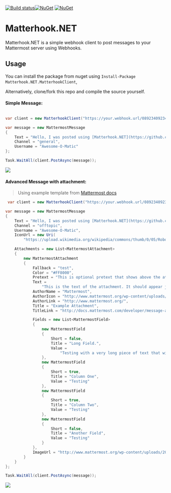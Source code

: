 [![Build status](https://ci.appveyor.com/api/projects/status/76x60eg4vjve4vcf?svg=true)](https://ci.appveyor.com/project/PromoFaux/matterhook-net-matterhookclient)[![NuGet](https://img.shields.io/nuget/v/Matterhook.NET.MatterhookClient.svg)](https://www.nuget.org/packages/Matterhook.NET.MatterhookClient/)
[![NuGet](https://img.shields.io/nuget/dt/Matterhook.NET.MatterhookClient.svg)](https://www.nuget.org/packages/Matterhook.NET.MatterhookClient/)

# Matterhook.NET

Matterhook.NET is a simple webhook client to post messages to your Mattermost server using Webhooks.

## Usage

You can install the package from nuget using `Install-Package Matterhook.NET.MatterhookClient`,

Alternatively, clone/fork this repo and compile the source yourself.

#### Simple Message:

```C#

var client = new MatterhookClient("https://your.webhook.url/0892340923432");

var message = new MattermostMessage
{
    Text = "Hello, I was posted using [Matterhook.NET](https://github.com/promofaux/Matterhook.NET)",
    Channel = "general",
    Username = "Awesome-O-Matic"
};

Task.WaitAll(client.PostAsync(message));

```

![](http://i.imgur.com/jLZsP4E.png)

#### Advanced Message with attachment:

> Using example template from [Mattermost docs](https://docs.mattermost.com/developer/message-attachments.html#example-message-attachment)

```C#
 var client = new MatterhookClient("https://your.webhook.url/0892340923432");

var message = new MattermostMessage
{
    Text = "Hello, I was posted using [Matterhook.NET](https://github.com/promofaux/Matterhook.NET)",
    Channel = "offtopic",
    Username = "Awesome-O-Matic",
    IconUrl = new Uri(
        "https://upload.wikimedia.org/wikipedia/commons/thumb/0/05/Robot_icon.svg/2000px-Robot_icon.svg.png"),

    Attachments = new List<MattermostAttachment>
    {
        new MattermostAttachment
        {
            Fallback = "test",
            Color = "#FF8000",
            Pretext = "This is optional pretext that shows above the attachment.",
            Text =
                "This is the text of the attachment. It should appear just above an image of the Mattermost logo. The left border of the attachment should be colored orange, and below the image it should include additional fields that are formatted in columns. At the top of the attachment, there should be an author name followed by a bolded title. Both the author name and the title should be hyperlinks.",
            AuthorName = "Mattermost",
            AuthorIcon = "http://www.mattermost.org/wp-content/uploads/2016/04/icon_WS.png",
            AuthorLink = "http://www.mattermost.org/",
            Title = "Example Attachment",
            TitleLink = "http://docs.mattermost.com/developer/message-attachments.html",

            Fields = new List<MattermostField>
            {
                new MattermostField
                {
                    Short = false,
                    Title = "Long Field.",
                    Value =
                        "Testing with a very long piece of text that will take up the whole width of the table. And then some more text to make it extra long."
                },
                new MattermostField
                {
                    Short = true,
                    Title = "Column One",
                    Value = "Testing"
                },
                new MattermostField
                {
                    Short = true,
                    Title = "Column Two",
                    Value = "Testing"
                },
                new MattermostField
                {
                    Short = false,
                    Title = "Another Field",
                    Value = "Testing"
                }
            },
            ImageUrl = "http://www.mattermost.org/wp-content/uploads/2016/03/logoHorizontal_WS.png"
        }
    }
};

Task.WaitAll(client.PostAsync(message));

```

![](https://i.imgur.com/n5ecwYb.png)
